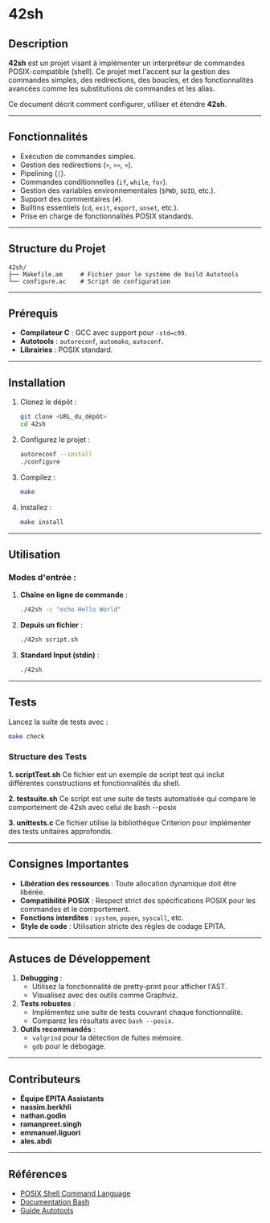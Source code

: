 # 42sh

## Description
**42sh** est un projet visant à implémenter un interpréteur de commandes POSIX-compatible (shell). Ce projet met l'accent sur la gestion des commandes simples, des redirections, des boucles, et des fonctionnalités avancées comme les substitutions de commandes et les alias.

Ce document décrit comment configurer, utiliser et étendre **42sh**.

---

## Fonctionnalités
- Exécution de commandes simples.
- Gestion des redirections (`>`, `>>`, `<`).
- Pipelining (`|`).
- Commandes conditionnelles (`if`, `while`, `for`).
- Gestion des variables environnementales (`$PWD`, `$UID`, etc.).
- Support des commentaires (`#`).
- Builtins essentiels (`cd`, `exit`, `export`, `unset`, etc.).
- Prise en charge de fonctionnalités POSIX standards.

---

## Structure du Projet
```
42sh/
├── Makefile.am     # Fichier pour le système de build Autotools
└── configure.ac    # Script de configuration
```

---

## Prérequis
- **Compilateur C** : GCC avec support pour `-std=c99`.
- **Autotools** : `autoreconf`, `automake`, `autoconf`.
- **Librairies** : POSIX standard.

---

## Installation
1. Clonez le dépôt :
   ```bash
   git clone <URL_du_dépôt>
   cd 42sh
   ```
2. Configurez le projet :
   ```bash
   autoreconf --install
   ./configure
   ```
3. Compilez :
   ```bash
   make
   ```
4. Installez :
   ```bash
   make install
   ```

---

## Utilisation
### Modes d'entrée :
1. **Chaîne en ligne de commande** :
   ```bash
   ./42sh -c "echo Hello World"
   ```
2. **Depuis un fichier** :
   ```bash
   ./42sh script.sh
   ```
3. **Standard Input (stdin)** :
   ```bash
   ./42sh
   ```

---

## Tests
Lancez la suite de tests avec :
```bash
make check
```

### Structure des Tests
**1. scriptTest.sh**
Ce fichier est un exemple de script test qui inclut différentes constructions et fonctionnalités du shell.

**2. testsuite.sh**
Ce script est une suite de tests automatisée qui compare le comportement de 42sh avec celui de bash --posix

**3. unittests.c**
Ce fichier utilise la bibliothèque Criterion pour implémenter des tests unitaires approfondis.

---

## Consignes Importantes
- **Libération des ressources** : Toute allocation dynamique doit être libérée.
- **Compatibilité POSIX** : Respect strict des spécifications POSIX pour les commandes et le comportement.
- **Fonctions interdites** : `system`, `popen`, `syscall`, etc.
- **Style de code** : Utilisation stricte des règles de codage EPITA.

---

## Astuces de Développement
1. **Debugging** :
   - Utilisez la fonctionnalité de pretty-print pour afficher l'AST.
   - Visualisez avec des outils comme Graphviz.
2. **Tests robustes** :
   - Implémentez une suite de tests couvrant chaque fonctionnalité.
   - Comparez les résultats avec `bash --posix`.
3. **Outils recommandés** :
   - `valgrind` pour la détection de fuites mémoire.
   - `gdb` pour le débogage.

---

## Contributeurs
- **Équipe EPITA Assistants**
- **nassim.berkhli**
- **nathan.godin**
- **ramanpreet.singh**
- **emmanuel.liguori**
- **ales.abdi**
---

## Références
- [POSIX Shell Command Language](https://pubs.opengroup.org/onlinepubs/9699919799/utilities/V3_chap02.html)
- [Documentation Bash](https://www.gnu.org/software/bash/manual/)
- [Guide Autotools](https://www.lrde.epita.fr/~adl/dl/autotools-handout-4.pdf)

